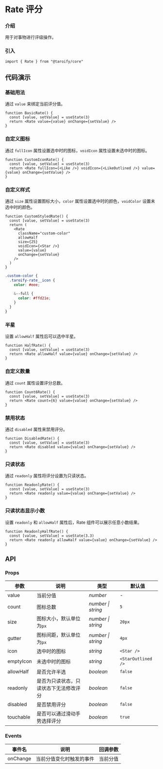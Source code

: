 # Rate 评分

### 介绍

用于对事物进行评级操作。

### 引入

```tsx
import { Rate } from "@taroify/core"
```

## 代码演示

### 基础用法

通过 `value` 来绑定当前评分值。

```tsx
function BasicRate() {
  const [value, setValue] = useState(3)
  return <Rate value={value} onChange={setValue} />
}
```

### 自定义图标

通过 `fullIcon` 属性设置选中时的图标，`voidIcon` 属性设置未选中时的图标。

```tsx
function CustomIconRate() {
  const [value, setValue] = useState(3)
  return <Rate fullIcon={<Like />} voidIcon={<LikeOutlined />} value={value} onChange={setValue} />
}
```

### 自定义样式

通过 `size` 属性设置图标大小，`color` 属性设置选中时的颜色，`voidColor` 设置未选中时的颜色。

```tsx
function CustomStyledRate() {
  const [value, setValue] = useState(3)
  return (
    <Rate
      className="custom-color"
      allowHalf
      size={25}
      voidIcon={<Star />}
      value={value}
      onChange={setValue}
    />
  )
}
```

```scss
.custom-color {
  .taroify-rate__icon {
    color: #eee;

    &--full {
      color: #ffd21e;
    }
  }
}
```

### 半星

设置 `allowHalf` 属性后可以选中半星。

```tsx
function HalfRate() {
  const [value, setValue] = useState(3)
  return <Rate allowHalf value={value} onChange={setValue} />
}
```

### 自定义数量

通过 `count` 属性设置评分总数。

```tsx
function Count6Rate() {
  const [value, setValue] = useState(3)
  return <Rate count={6} value={value} onChange={setValue} />
}

```

### 禁用状态

通过 `disabled` 属性来禁用评分。

```tsx
function DisabledRate() {
  const [value, setValue] = useState(3)
  return <Rate disabled value={value} onChange={setValue} />
}
```

### 只读状态

通过 `readonly` 属性将评分设置为只读状态。

```tsx
function ReadonlyRate() {
  const [value, setValue] = useState(3)
  return <Rate readonly value={value} onChange={setValue} />
}
```

### 只读状态显示小数

设置 `readonly` 和 `allowHalf` 属性后，Rate 组件可以展示任意小数结果。

```tsx
function ReadonlyHalfRate() {
  const [value, setValue] = useState(3.3)
  return <Rate readonly allowHalf value={value} onChange={setValue} />
}
```

## API

### Props

| 参数 | 说明 | 类型 | 默认值 |
| --- | --- | --- | --- |
| value | 当前分值 | _number_ | - |
| count | 图标总数 | _number \| string_ | `5` |
| size | 图标大小，默认单位为`px` | _number \| string_ | `20px` |
| gutter | 图标间距，默认单位为`px` | _number \| string_ | `4px` |
| icon | 选中时的图标 | _string_ | `<Star />` |
| emptyIcon | 未选中时的图标 | _string_ | `<StarOutlined />` |
| allowHalf | 是否允许半选 | _boolean_ | `false` |
| readonly | 是否为只读状态，只读状态下无法修改评分 | _boolean_ | `false` |
| disabled | 是否禁用评分 | _boolean_ | `false` |
| touchable | 是否可以通过滑动手势选择评分 | _boolean_ | `true` |

### Events

| 事件名 | 说明                     | 回调参数 |
| ------ | ------------------------ | -------- |
| onChange | 当前分值变化时触发的事件 | 当前分值 |
